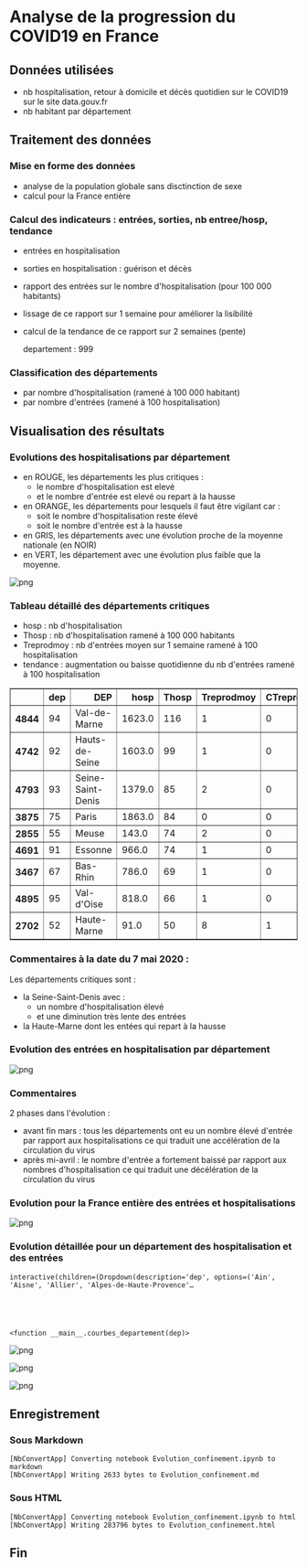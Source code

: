 
# Analyse de la progression du COVID19 en France

## Données utilisées
- nb hospitalisation, retour à domicile et décès quotidien sur le COVID19 sur le site data.gouv.fr
- nb habitant par département

## Traitement des données

### Mise en forme des données
- analyse de la population globale sans disctinction de sexe
- calcul pour la France entière

### Calcul des indicateurs : entrées, sorties, nb entree/hosp, tendance
- entrées en hospitalisation
- sorties en hospitalisation : guérison et décès
- rapport des entrées sur le nombre d'hospitalisation (pour 100 000 habitants)
- lissage de ce rapport sur 1 semaine pour améliorer la lisibilité
- calcul de la tendance de ce rapport sur 2 semaines (pente)

     departement :  999

### Classification des départements
- par nombre d'hospitalisation (ramené à 100 000 habitant)
- par nombre d'entrées (ramené à 100 hospitalisation)

## Visualisation des résultats

###  Evolutions des hospitalisations par département
- en ROUGE, les départements les plus critiques   : 
    - le nombre d'hospitalisation est elevé
    - et le nombre d'entrée est elevé ou repart à la hausse
 - en ORANGE, les départements pour lesquels il faut être vigilant car :
     - soit le nombre d'hospitalisation reste élevé
     - soit le nombre d'entrée est à la hausse
 - en GRIS, les départements avec une évolution proche de la moyenne nationale (en NOIR)
 - en VERT, les département avec une évolution plus faible que la moyenne.


![png](Evolution_confinement_files/Evolution_confinement_12_0.png)


### Tableau détaillé des départements critiques
- hosp : nb d'hospitalisation
- Thosp : nb d'hospitalisation ramené à 100 000 habitants
- Treprodmoy : nb d'entrées moyen sur 1 semaine ramené à 100 hospitalisation
- tendance  : augmentation ou baisse quotidienne du nb d'entrées ramené à 100 hospitalisation




<div>
<style scoped>
    .dataframe tbody tr th:only-of-type {
        vertical-align: middle;
    }

    .dataframe tbody tr th {
        vertical-align: top;
    }

    .dataframe thead th {
        text-align: right;
    }
</style>
<table border="1" class="dataframe">
  <thead>
    <tr style="text-align: right;">
      <th></th>
      <th>dep</th>
      <th>DEP</th>
      <th>hosp</th>
      <th>Thosp</th>
      <th>Treprodmoy</th>
      <th>CTreprod</th>
      <th>tendance</th>
    </tr>
  </thead>
  <tbody>
    <tr>
      <th>4844</th>
      <td>94</td>
      <td>Val-de-Marne</td>
      <td>1623.0</td>
      <td>116</td>
      <td>1</td>
      <td>0</td>
      <td>0</td>
    </tr>
    <tr>
      <th>4742</th>
      <td>92</td>
      <td>Hauts-de-Seine</td>
      <td>1603.0</td>
      <td>99</td>
      <td>1</td>
      <td>0</td>
      <td>-6</td>
    </tr>
    <tr>
      <th>4793</th>
      <td>93</td>
      <td>Seine-Saint-Denis</td>
      <td>1379.0</td>
      <td>85</td>
      <td>2</td>
      <td>0</td>
      <td>1</td>
    </tr>
    <tr>
      <th>3875</th>
      <td>75</td>
      <td>Paris</td>
      <td>1863.0</td>
      <td>84</td>
      <td>0</td>
      <td>0</td>
      <td>-3</td>
    </tr>
    <tr>
      <th>2855</th>
      <td>55</td>
      <td>Meuse</td>
      <td>143.0</td>
      <td>74</td>
      <td>2</td>
      <td>0</td>
      <td>0</td>
    </tr>
    <tr>
      <th>4691</th>
      <td>91</td>
      <td>Essonne</td>
      <td>966.0</td>
      <td>74</td>
      <td>1</td>
      <td>0</td>
      <td>-8</td>
    </tr>
    <tr>
      <th>3467</th>
      <td>67</td>
      <td>Bas-Rhin</td>
      <td>786.0</td>
      <td>69</td>
      <td>1</td>
      <td>0</td>
      <td>0</td>
    </tr>
    <tr>
      <th>4895</th>
      <td>95</td>
      <td>Val-d'Oise</td>
      <td>818.0</td>
      <td>66</td>
      <td>1</td>
      <td>0</td>
      <td>-5</td>
    </tr>
    <tr>
      <th>2702</th>
      <td>52</td>
      <td>Haute-Marne</td>
      <td>91.0</td>
      <td>50</td>
      <td>8</td>
      <td>1</td>
      <td>16</td>
    </tr>
  </tbody>
</table>
</div>



### Commentaires à la date du 7 mai 2020 :

Les départements critiques sont :
- la Seine-Saint-Denis avec :
    - un nombre d'hospitalisation élevé
    - et une diminution très lente des entrées
- la Haute-Marne dont les entées qui repart à la hausse

### Evolution des entrées en hospitalisation par département


![png](Evolution_confinement_files/Evolution_confinement_18_0.png)


### Commentaires
2 phases dans l'évolution :
- avant fin mars : tous les départements ont eu un nombre élevé d'entrée par rapport aux hospitalisations
ce qui traduit une accélération de la circulation du virus
- après mi-avril : le nombre d'entrée a fortement baissé par rapport aux nombres d'hospitalisation
ce qui traduit une décélération de la circulation du virus

### Evolution pour la France entière des entrées et hospitalisations


![png](Evolution_confinement_files/Evolution_confinement_21_0.png)


### Evolution détaillée pour un département des hospitalisation et des entrées


    interactive(children=(Dropdown(description='dep', options=('Ain', 'Aisne', 'Allier', 'Alpes-de-Haute-Provence'…





    <function __main__.courbes_departement(dep)>




![png](Evolution_confinement_files/Evolution_confinement_24_0.png)



![png](Evolution_confinement_files/Evolution_confinement_24_1.png)



![png](Evolution_confinement_files/Evolution_confinement_24_2.png)


## Enregistrement

### Sous Markdown

    [NbConvertApp] Converting notebook Evolution_confinement.ipynb to markdown
    [NbConvertApp] Writing 2633 bytes to Evolution_confinement.md
    

### Sous HTML

    [NbConvertApp] Converting notebook Evolution_confinement.ipynb to html
    [NbConvertApp] Writing 283796 bytes to Evolution_confinement.html
    

## Fin
